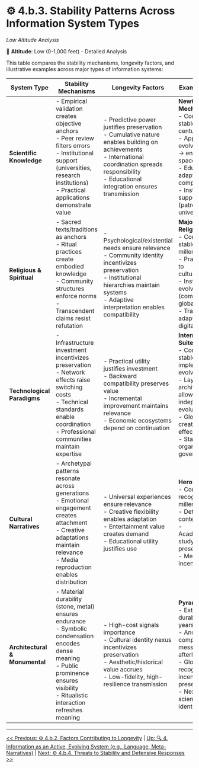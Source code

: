 # ⚙️ 4.b.3. Stability Patterns Across Information System Types
<!-- markdownlint-disable MD036 -->
*Low Altitude Analysis*
<!-- markdownlint-enable MD036 -->

📍 **Altitude**: Low (0-1,000 feet) - Detailed Analysis

<!--

- examining monuments through information theory lens, as an exceptionally stable anchor pattern that preserves and reinstantiates an encoded message across time.
- Flesh out the bullet points

-->

This table compares the stability mechanisms, longevity factors, and illustrative examples across major types of information systems:

<!-- markdownlint-disable MD033 -->
<a id="4b35-architectural-and-monumental-systems"></a>

| System Type | Stability Mechanisms | Longevity Factors | Example Analysis |
|-------------|---------------------|-------------------|------------------|
| **Scientific Knowledge** | - Empirical validation creates objective anchors<br>- Peer review filters errors<br>- Institutional support (universities, research institutions)<br>- Practical applications demonstrate value | - Predictive power justifies preservation<br>- Cumulative nature enables building on achievements<br>- International coordination spreads responsibility<br>- Educational integration ensures transmission | **Newtonian Mechanics**<br>- Core principles stable for centuries<br>- Applications evolve (astronomy → engineering → space travel)<br>- Education adapts (proofs → computation)<br>- Institutional support shifts (patronage → universities) |
| **Religious & Spiritual** | - Sacred texts/traditions as anchors<br>- Ritual practices create embodied knowledge<br>- Community structures enforce norms<br>- Transcendent claims resist refutation | - Psychological/existential needs ensure relevance<br>- Community identity incentivizes preservation<br>- Institutional hierarchies maintain systems<br>- Adaptive interpretation enables compatibility | **Major World Religions**<br>- Core principles stable for millennia<br>- Practices adapt to cultures/concerns<br>- Institutions evolve (communities → global orgs)<br>- Transmission adapts (oral → digital) |
| **Technological Paradigms** | - Infrastructure investment incentivizes preservation<br>- Network effects raise switching costs<br>- Technical standards enable coordination<br>- Professional communities maintain expertise | - Practical utility justifies investment<br>- Backward compatibility preserves value<br>- Incremental improvement maintains relevance<br>- Economic ecosystems depend on continuation | **Internet Protocol Suite (TCP/IP)**<br>- Core protocols stable, implementations evolve<br>- Layered architecture allows independent evolution<br>- Global adoption creates network effects<br>- Standards organizations govern evolution |
| **Cultural Narratives** | - Archetypal patterns resonate across generations<br>- Emotional engagement creates attachment<br>- Creative adaptations maintain relevance<br>- Media reproduction enables distribution | - Universal experiences ensure relevance<br>- Creative flexibility enables adaptation<br>- Entertainment value creates demand<br>- Educational utility justifies use | **Hero's Journey**<br>- Core pattern recognizable for millennia<br>- Details adapt to context/tech<br>- Academic/creative study ensures preservation<br>- Media industries incentivize use |
| **Architectural & Monumental** | - Material durability (stone, metal) ensures endurance<br>- Symbolic condensation encodes dense meaning<br>- Public prominence ensures visibility<br>- Ritualistic interaction refreshes meaning | - High-cost signals importance<br>- Cultural identity nexus incentivizes preservation<br>- Aesthetic/historical value accrues<br>- Low-fidelity, high-resilience transmission | **Pyramids of Giza**<br>- Extreme durability (4,500+ years)<br>- Anchor for complex messages (power, afterlife)<br>- Global recognition incentivizes preservation<br>- Nexus for science and identity |
<!-- markdownlint-enable MD033 -->

---
[<< Previous: ⚙️ 4.b.2. Factors Contributing to Longevity](4b2-factors-contributing-longevity.md) | [Up: 🔍 4. Information as an Active, Evolving System (e.g., Language, Meta-Narratives)](../4-information-systems.md) | [Next: ⚙️ 4.b.4. Threats to Stability and Defensive Responses >>](4b4-threats-stability-defensive-responses.md)
